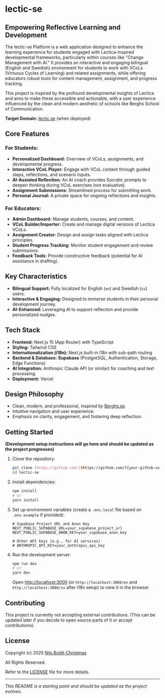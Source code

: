 # lectic-se

## Empowering Reflective Learning and Development

The lectic-se Platform is a web application designed to enhance the learning experience for students engaged with Lectica-inspired developmental frameworks, particularly within courses like "Change Management with AI." It provides an interactive and engaging bilingual (English and Swedish) environment for students to work with VCoLs (Virtuous Cycles of Learning) and related assignments, while offering educators robust tools for content management, assignment, and progress tracking.

This project is inspired by the profound developmental insights of Lectica and aims to make these accessible and actionable, with a user experience influenced by the clean and modern aesthetic of schools like Berghs School of Communication.

**Target Domain:** [lectic.se](https://lectic.se) (when deployed)

## Core Features

### For Students:
* **Personalized Dashboard:** Overview of VCoLs, assignments, and developmental progress.
* **Interactive VCoL Player:** Engage with VCoL content through guided steps, reflections, and scenario inputs.
* **AI-Assisted Reflection:** An AI coach provides Socratic prompts to deepen thinking during VCoL exercises (not evaluative).
* **Assignment Submissions:** Streamlined process for submitting work.
* **Personal Journal:** A private space for ongoing reflections and insights.

### For Educators:
* **Admin Dashboard:** Manage students, courses, and content.
* **VCoL Builder/Importer:** Create and manage digital versions of Lectica VCoLs.
* **Assignment Creator:** Design and assign tasks aligned with Lectica principles.
* **Student Progress Tracking:** Monitor student engagement and review submissions.
* **Feedback Tools:** Provide constructive feedback (potential for AI assistance in drafting).

## Key Characteristics
* **Bilingual Support:** Fully localized for English (`en`) and Swedish (`sv`) users.
* **Interactive & Engaging:** Designed to immerse students in their personal development journey.
* **AI-Enhanced:** Leveraging AI to support reflection and provide personalized nudges.

## Tech Stack
* **Frontend:** Next.js 15 (App Router) with TypeScript
* **Styling:** Tailwind CSS
* **Internationalization (i18n):** Next.js built-in i18n with sub-path routing
* **Backend & Database:** **Supabase** (PostgreSQL, Authentication, Storage, Edge Functions)
* **AI Integration:** Anthropic Claude API (or similar) for coaching and text processing.
* **Deployment:** Vercel

## Design Philosophy
* Clean, modern, and professional, inspired by [Berghs.se](https://www.berghs.se/).
* Intuitive navigation and user experience.
* Emphasis on clarity, engagement, and fostering deep reflection.

## Getting Started

**(Development setup instructions will go here and should be updated as the project progresses)**

1.  Clone the repository:
    ```bash
    git clone [https://github.com/](https://github.com/)[your-github-username]/lectic-se.git
    cd lectic-se
    ```
2.  Install dependencies:
    ```bash
    npm install
    # or
    yarn install
    ```
3.  Set up environment variables (create a `.env.local` file based on `.env.example` if provided):
    ```env
    # Supabase Project URL and Anon Key
    NEXT_PUBLIC_SUPABASE_URL=your_supabase_project_url
    NEXT_PUBLIC_SUPABASE_ANON_KEY=your_supabase_anon_key

    # Other API keys (e.g., for AI services)
    # ANTHROPIC_API_KEY=your_anthropic_api_key
    ```
4.  Run the development server:
    ```bash
    npm run dev
    # or
    yarn dev
    ```
    Open [http://localhost:3000](http://localhost:3000) (or `http://localhost:3000/en` and `http://localhost:3000/sv` after i18n setup) to view it in the browser.

## Contributing

This project is currently not accepting external contributions. (This can be updated later if you decide to open source parts of it or accept contributions).

## License

Copyright (c) 2025 [Nils Boldt-Christmas](https://github.com/nilsbc/)

All Rights Reserved.

Refer to the [LICENSE](LICENSE) file for more details.

---
*This README is a starting point and should be updated as the project evolves.*